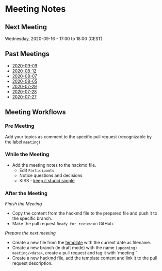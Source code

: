 # Meeting Notes

## Next Meeting
Wednesday, 2020-09-16 - 17:00 to 18:00 (CEST) 

## Past Meetings
- [2020-09-09](./2020-09-09.md)
- [2020-08-12](./2020-08-12.md)
- [2020-08-07](./2020-08-07.md)
- [2020-08-05](./2020-08-05.md)
- [2020-07-29](./2020-07-29.md)
- [2020-07-28](./2020-07-28.md)
- [2020-07-27](./2020-07-27.md)


## Meeting Workflows
### Pre Meeting
Add your topics as comment to the specific pull request (recognizable by the label `meeting`) 

### While the Meeting
- Add the meeting notes to the hackmd file.
    - Edit `Participants`
    - Notice questions and decisions
    - KISS - [keep it stupid simple](https://en.wikipedia.org/wiki/KISS_principle)

### After the Meeting
*Finish the Meeting*
- Copy the content from the hackmd file to the prepared file and push it to the specific branch.
- Make the pull request `Ready for review` on GitHub.

*Prepare the next meeting*
- Create a new file from the [template](_template.md) with the current date as filename.
- Create a new branch (in draft mode) with the name `(upcoming) meeting/<date>`, create a pull request and tag it with `meeting``
- Create a new [hackmd](https://hackmd.io/) file, add the template content and link it to the pull request description.
